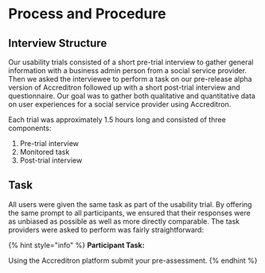 # Process and Procedure

## Interview Structure

Our usability trials consisted of a short pre-trial interview to gather general information with a business admin person from a social service provider. Then we asked the interviewee to perform a task on our pre-release alpha version of Accreditron followed up with a short post-trial interview and questionnaire. Our goal was to gather both qualitative and quantitative data on user experiences for a social service provider using Accreditron.  
  
Each trial was approximately 1.5 hours long and consisted of three components:

1. Pre-trial interview
2. Monitored task
3. Post-trial interview

## Task

All users were given the same task as part of the usability trial. By offering the same prompt to all participants, we ensured that their responses were as unbiased as possible as well as more directly comparable. The task providers were asked to perform was fairly straightforward:

{% hint style="info" %}
**Participant Task:**

Using the Accreditron platform submit your pre-assessment.
{% endhint %}



